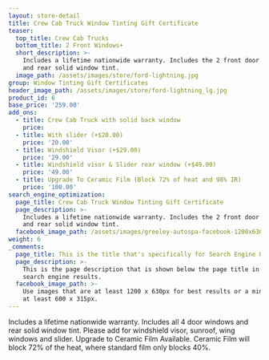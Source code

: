 ```yaml
---
layout: store-detail
title: Crew Cab Truck Window Tinting Gift Certificate
teaser:
  top_title: Crew Cab Trucks
  bottom_title: 2 Front Windows+
  short_description: >-
    Includes a lifetime nationwide warranty. Includes the 2 front door windows
    and rear solid window tint.
  image_path: /assets/images/store/ford-lightning.jpg
group: Window Tinting Gift Certificates
header_image_path: /assets/images/store/ford-lightning_lg.jpg
product_id: 6
base_price: '259.00'
add_ons:
  - title: Crew Cab Truck with solid back window
    price:
  - title: With slider (+$20.00)
    price: '20.00'
  - title: Windshield Visor (+$29.00)
    price: '29.00'
  - title: Windshield visor & Slider rear window (+$49.00)
    price: '49.00'
  - title: Upgrade To Ceramic Film (Block 72% of heat and 98% IR)
    price: '100.00'
search_engine_optimization:
  page_title: Crew Cab Truck Window Tinting Gift Certificate
  page_description: >-
    Includes a lifetime nationwide warranty. Includes the 2 front door windows
    and rear solid window tint.
  facebook_image_path: /assets/images/greeley-autospa-facebook-1200x630.png
weight: 6
_comments:
  page_title: This is the title that's specifically for Search Engine Optimization.
  page_description: >-
    This is the page description that is shown below the page title in the
    search engine results.
  facebook_image_path: >-
    Use images that are at least 1200 x 630px for best results or a minimum of
    at least 600 x 315px.
---
```


Includes a lifetime nationwide warranty. Includes all 4 door windows and rear solid window tint. Please add for windshield visor, sunroof, wing windows and slider. Upgrade to Ceramic Film Available. Ceramic Film will block 72% of the heat, where standard film only blocks 40%.&nbsp;